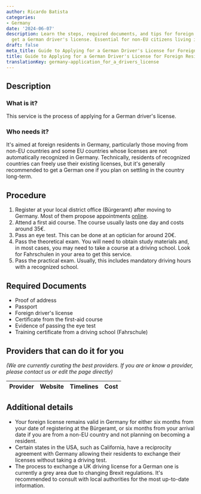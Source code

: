 ```yaml
---
author: Ricardo Batista
categories:
- Germany
date: '2024-06-07'
description: Learn the steps, required documents, and tips for foreign residents to
  get a German driver's license. Essential for non-EU citizens living in Germany.
draft: false
meta_title: Guide to Applying for a German Driver's License for Foreign Residents
title: Guide to Applying for a German Driver's License for Foreign Residents
translationKey: germany-application_for_a_drivers_license
---
```


## Description
### What is it?
This service is the process of applying for a German driver's license. 
### Who needs it?
It's aimed at foreign residents in Germany, particularly those moving from non-EU countries and some EU countries whose licenses are not automatically recognized in Germany. Technically, residents of recognized countries can freely use their existing licenses, but it's generally recommended to get a German one if you plan on settling in the country long-term.

## Procedure
1. Register at your local district office (Bürgeramt) after moving to Germany. Most of them propose appointments [online](https://service.berlin.de/dienstleistung/120686/).
2. Attend a first aid course. The course usually lasts one day and costs around 35€. 
3. Pass an eye test. This can be done at an optician for around 20€.
4. Pass the theoretical exam. You will need to obtain study materials and, in most cases, you may need to take a course at a driving school. Look for Fahrschulen in your area to get this service.
5. Pass the practical exam. Usually, this includes mandatory driving hours with a recognized school.

## Required Documents
- Proof of address
- Passport
- Foreign driver's license
- Certificate from the first-aid course
- Evidence of passing the eye test
- Training certificate from a driving school (Fahrschule)

## Providers that can do it for you

_(We are currently curating the best providers. If you are or know a provider, please contact us or edit the page directly)_

| Provider        |     Website     |     Timelines    |       Cost      |
| --------------- | --------------- |  :-------------: | :-------------: |

## Additional details
- Your foreign license remains valid in Germany for either six months from your date of registering at the Bürgeramt, or six months from your arrival date if you are from a non-EU country and not planning on becoming a resident.
- Certain states in the USA, such as California, have a reciprocity agreement with Germany allowing their residents to exchange their licenses without taking a driving test.
- The process to exchange a UK driving license for a German one is currently a grey area due to changing Brexit regulations. It's recommended to consult with local authorities for the most up-to-date information.